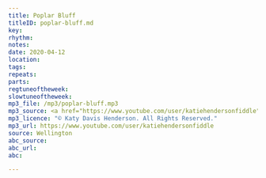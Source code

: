```yaml
---
title: Poplar Bluff
titleID: poplar-bluff.md
key:
rhythm:
notes:
date: 2020-04-12
location:
tags: 
repeats:
parts:
regtuneoftheweek:
slowtuneoftheweek:
mp3_file: /mp3/poplar-bluff.mp3
mp3_source: <a href="https://www.youtube.com/user/katiehendersonfiddle">Katy Davis Henderson</a>
mp3_licence: "© Katy Davis Henderson. All Rights Reserved."
mp3_url: https://www.youtube.com/user/katiehendersonfiddle
source: Wellington
abc_source:
abc_url:
abc:

---
```

